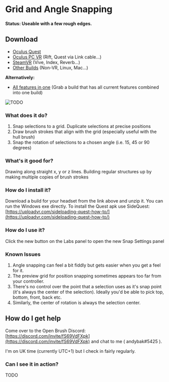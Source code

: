 # Grid and Angle Snapping

#### Status: Useable with a few rough edges.

## Download

* [Oculus Quest](https://nightly.link/IxxyXR/open-brush/workflows/build/features%2Fsnapping/Oculus%20Quest%20Experimental)&#x20;
* [Oculus PC VR](https://nightly.link/IxxyXR/open-brush/workflows/build/features%2Fsnapping/Windows%20Rift%20Experimental) (Rift, Quest via Link cable...)
* [SteamVR](https://nightly.link/IxxyXR/open-brush/workflows/build/features%2Fsnapping/Windows%20SteamVR%20Experimental) (Vive, Index, Reverb...)
* [Other Builds](https://nightly.link/IxxyXR/open-brush/workflows/build/features%2Fsnapping) (Non-VR, Linux, Mac...)

**Alternatively:**

* [All features in one](all-features-in-one.md) (Grab a build that has all current features combined into one build)

![TODO](https://cdn.discordapp.com/attachments/804251582715265034/846812293177933894/2021-05-25\_19-06-31.gif)

### What does it do?

1. Snap selections to a grid. Duplicate selections at precise positions
2. Draw brush strokes that align with the grid (especially useful with the hull brush)
3. Snap the rotation of selections to a chosen angle (i.e. 15, 45 or 90 degrees)



### What's it good for?

Drawing along straight x, y or z lines. Building regular structures up by making multiple copies of brush strokes

### How do I install it?

Download a build for your headset from the link above and unzip it. You can run the Windows exe directly. To install the Quest apk use SideQuest: [https://uploadvr.com/sideloading-quest-how-to/](https://uploadvr.com/sideloading-quest-how-to/)

### How do I use it?

Click the new button on the Labs panel to open the new Snap Settings panel

### Known Issues

1. Angle snapping can feel a bit fiddly but gets easier when you get a feel for it.
2. The preview grid for position snapping sometimes appears too far from your controller.
3. There's no control over the point that a selection uses as it's snap point (it's always the center of the selection). Ideally you'd be able to pick top, bottom, front, back etc.
4. Similarly, the center of rotation is always the selection center.

## How do I get help

Come over to the Open Brush Discord: [https://discord.com/invite/fS69VdFXpk](https://discord.com/invite/fS69VdFXpk) and chat to me ( andybak#5425 ).

I'm on UK time (currently UTC+1) but I check in fairly regularly.

### Can I see it in action?

TODO
